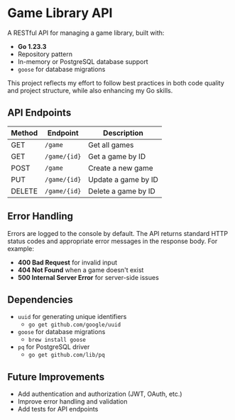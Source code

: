 # **Game Library API**

A RESTful API for managing a game library, built with:

- **Go 1.23.3**
- Repository pattern
- In-memory or PostgreSQL database support
- `goose` for database migrations

This project reflects my effort to follow best practices in both code quality and project structure, while also enhancing my Go skills.

## **API Endpoints**

| Method | Endpoint        | Description             |
|--------|-----------------|-------------------------|
| GET    | `/game`        | Get all games           |
| GET    | `/game/{id}`   | Get a game by ID        |
| POST   | `/game`        | Create a new game       |
| PUT    | `/game/{id}`   | Update a game by ID     |
| DELETE | `/game/{id}`   | Delete a game by ID     |

## **Error Handling**

Errors are logged to the console by default. The API returns standard HTTP status codes and appropriate error messages in the response body. For example:

- **400 Bad Request** for invalid input
- **404 Not Found** when a game doesn't exist
- **500 Internal Server Error** for server-side issues

## **Dependencies**

- `uuid` for generating unique identifiers
  - `go get github.com/google/uuid`      
- `goose` for database migrations
  -  `brew install goose`
- `pq` for PostgreSQL driver
  - `go get github.com/lib/pq`      

## **Future Improvements**

- Add authentication and authorization (JWT, OAuth, etc.)
- Improve error handling and validation
- Add tests for API endpoints

